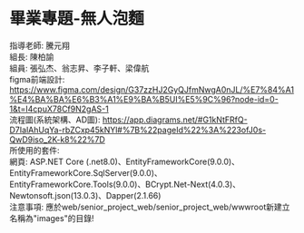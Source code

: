 # 畢業專題-無人泡麵  
指導老師: 騰元翔  
組長: 陳柏諭  
組員: 張弘杰、翁志昇、李子軒、梁偉航  
figma前端設計: https://www.figma.com/design/G37zzHJ2GyQJfmNwgA0nJL/%E7%84%A1%E4%BA%BA%E6%B3%A1%E9%BA%B5UI%E5%9C%96?node-id=0-1&t=I4cpuX78Cf9N2gAS-1  
流程圖(系統架構、AD圖): https://app.diagrams.net/#G1kNtFRfQ-D7IalAhUqYa-rbZCxp45kNYl#%7B%22pageId%22%3A%223ofJ0s-QwD9iso_2K-k8%22%7D  
所使用的套件:  
    網頁: ASP.NET Core (.net8.0)、EntityFrameworkCore(9.0.0)、EntityFrameworkCore.SqlServer(9.0.0)、EntityFrameworkCore.Tools(9.0.0)、BCrypt.Net-Next(4.0.3)、Newtonsoft.json(13.0.3)、Dapper(2.1.66)  
注意事項: 應於web/senior_project_web/senior_project_web/wwwroot新建立名稱為"images"的目錄!
